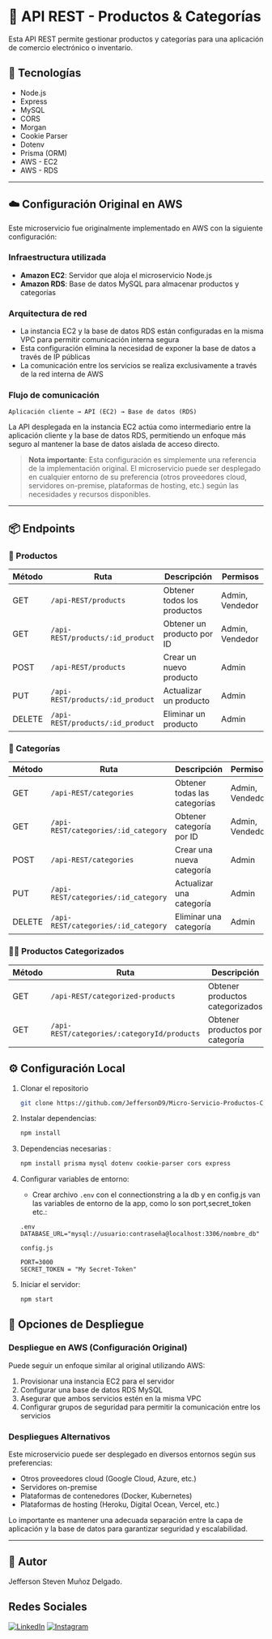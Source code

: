 # 🛒 API REST - Productos & Categorías

Esta API REST permite gestionar productos y categorías para una aplicación de comercio electrónico o inventario.

## 🚀 Tecnologías
- Node.js
- Express
- MySQL
- CORS
- Morgan
- Cookie Parser
- Dotenv
- Prisma (ORM)
- AWS - EC2
- AWS - RDS
---

## ☁️ Configuración Original en AWS

Este microservicio fue originalmente implementado en AWS con la siguiente configuración:

### Infraestructura utilizada
- **Amazon EC2**: Servidor que aloja el microservicio Node.js
- **Amazon RDS**: Base de datos MySQL para almacenar productos y categorías

### Arquitectura de red
- La instancia EC2 y la base de datos RDS están configuradas en la misma VPC para permitir comunicación interna segura
- Esta configuración elimina la necesidad de exponer la base de datos a través de IP públicas
- La comunicación entre los servicios se realiza exclusivamente a través de la red interna de AWS

### Flujo de comunicación
```
Aplicación cliente → API (EC2) → Base de datos (RDS)
```

La API desplegada en la instancia EC2 actúa como intermediario entre la aplicación cliente y la base de datos RDS, permitiendo un enfoque más seguro al mantener la base de datos aislada de acceso directo.

> **Nota importante**: Esta configuración es simplemente una referencia de la implementación original. El microservicio puede ser desplegado en cualquier entorno de su preferencia (otros proveedores cloud, servidores on-premise, plataformas de hosting, etc.) según las necesidades y recursos disponibles.

---

## 📦 Endpoints

### 🔹 Productos
| Método | Ruta | Descripción | Permisos |
| ------ | ---- | ----------- | -------- |
| GET | `/api-REST/products` | Obtener todos los productos | Admin, Vendedor |
| GET | `/api-REST/products/:id_product` | Obtener un producto por ID | Admin, Vendedor |
| POST | `/api-REST/products` | Crear un nuevo producto | Admin |
| PUT | `/api-REST/products/:id_product` | Actualizar un producto | Admin |
| DELETE | `/api-REST/products/:id_product` | Eliminar un producto | Admin |

### 🔸 Categorías
| Método | Ruta | Descripción | Permisos |
| ------ | ---- | ----------- | -------- |
| GET | `/api-REST/categories` | Obtener todas las categorías | Admin, Vendedor |
| GET | `/api-REST/categories/:id_category` | Obtener categoría por ID | Admin, Vendedor |
| POST | `/api-REST/categories` | Crear una nueva categoría | Admin |
| PUT | `/api-REST/categories/:id_category` | Actualizar una categoría | Admin |
| DELETE | `/api-REST/categories/:id_category` | Eliminar una categoría | Admin |

### 🔹🔸 Productos Categorizados
| Método | Ruta | Descripción | Permisos |
| ------ | ---- | ----------- | -------- |
| GET | `/api-REST/categorized-products` | Obtener productos categorizados | Admin, Vendedor |
| GET | `/api-REST/categories/:categoryId/products` | Obtener productos por categoría | Admin, Vendedor |

## ⚙️ Configuración Local

1. Clonar el repositorio
   
   ```bash
   git clone https://github.com/JeffersonD9/Micro-Servicio-Productos-Categorizados.git
   ```

2. Instalar dependencias:
   ```bash
   npm install
   ```
3. Dependencias necesarias :
    ```bash
    npm install prisma mysql dotenv cookie-parser cors express
    ```
   
5. Configurar variables de entorno:
   - Crear archivo `.env` con el connectionstring a la db y en config.js van las variables de entorno de la app, como lo son port,secret_token etc.:
   ```
   .env
   DATABASE_URL="mysql://usuario:contraseña@localhost:3306/nombre_db"

   config.js
   
   PORT=3000
   SECRET_TOKEN = "My Secret-Token"
   ```

6. Iniciar el servidor:
   ```bash
   npm start
   ```

## 🔧 Opciones de Despliegue

### Despliegue en AWS (Configuración Original)
Puede seguir un enfoque similar al original utilizando AWS:
1. Provisionar una instancia EC2 para el servidor
2. Configurar una base de datos RDS MySQL 
3. Asegurar que ambos servicios estén en la misma VPC
4. Configurar grupos de seguridad para permitir la comunicación entre los servicios

### Despliegues Alternativos
Este microservicio puede ser desplegado en diversos entornos según sus preferencias:
- Otros proveedores cloud (Google Cloud, Azure, etc.)
- Servidores on-premise
- Plataformas de contenedores (Docker, Kubernetes)
- Plataformas de hosting (Heroku, Digital Ocean, Vercel, etc.)

Lo importante es mantener una adecuada separación entre la capa de aplicación y la base de datos para garantizar seguridad y escalabilidad.

---

## 👤 Autor
Jefferson Steven Muñoz Delgado.

##  Redes Sociales
[![LinkedIn](https://img.shields.io/badge/LinkedIn-0077B5?style=for-the-badge&logo=linkedin&logoColor=white)](https://www.linkedin.com/in/jefferson-steven-mu%C3%B1oz-delgado-a096b1231?utm_source=share&utm_campaign=share_via&utm_content=profile&utm_medium=ios_app)
[![Instagram](https://img.shields.io/badge/Instagram-E4405F?style=for-the-badge&logo=instagram&logoColor=white)](https://www.instagram.com/jeff_mdelgado/)
